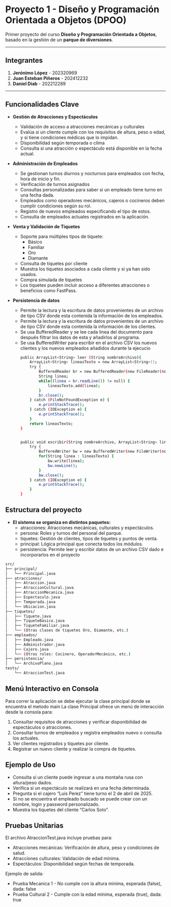 # Proyecto 1 - Diseño y Programación Orientada a Objetos (DPOO)  
Primer proyecto del curso **Diseño y Programación Orientada a Objetos**, basado en la gestión de un **parque de diversiones**.  

---

## Integrantes  
1. **Jerónimo López** - 202320969  
2. **Juan Esteban Piñeros** - 202412232  
3. **Daniel Diab** - 202212289  

---

## Funcionalidades Clave

- **Gestión de Atracciones y Espectáculos**  
  - Validación de acceso a atracciones mecánicas y culturales  
  - Evalúa si un cliente cumple con los requisitos de altura, peso o edad, y si tiene condiciones médicas que lo impidan.  
  - Disponibilidad según temporada o clima  
  - Consulta si una atracción o espectáculo está disponible en la fecha actual.  

- **Administración de Empleados**  
  - Se gestionan turnos diurnos y nocturnos para empleados con fecha, hora de inicio y fin.  
  - Verificación de turnos asignados  
  - Consultas personalizadas para saber si un empleado tiene turno en una fecha dada.  
  - Empleados como operadores mecánicos, cajeros o cocineros deben cumplir condiciones según su rol.
  - Registro de nuevos empleados especificando el tipo de estos.
  - Consulta de empleados actuales registrados en la aplicación. 

- **Venta y Validación de Tiquetes**  
  - Soporte para múltiples tipos de tiquete:  
    - Básico  
    - Familiar  
    - Oro  
    - Diamante  
  - Consulta de tiquetes por cliente  
  - Muestra los tiquetes asociados a cada cliente y si ya han sido usados.  
  - Compra simulada de tiquetes  
  - Los tiquetes pueden incluir acceso a diferentes atracciones o beneficios como FastPass.
    
- **Persistencia de datos**  
  - Permite la lectura y la escritura de datos provenientes de un archivo de tipo CSV donde esta contenida la información de los empleados.
  - Permite la lectura y la escritura de datos provenientes de un archivo de tipo CSV donde esta contenida la información de los clientes.
  - Se usa BufferedReader y se lee cada linea del documento para después filtrar los datos de esta y añadirlos al programa.
  - Se usa BufferedWriter para escribir en el archivo CSV los nuevos clientes y los nuevos empleados añadidos durante la ejecucio
    ```bash
    public ArrayList<String> leer (String nombreArchivo){
		ArrayList<String> lineasTexto = new ArrayList<String>();
		try {
			BufferedReader br = new BufferedReader(new FileReader(nombreArchivo));
			String linea;
			while((linea = br.readLine()) != null) {
				lineasTexto.add(linea);
			}
			br.close();
		} catch (FileNotFoundException e) {
			e.printStackTrace();
		} catch (IOException e) {
			e.printStackTrace();
		}
		return lineasTexto;
	}


    public void escribir(String nombreArchivo, ArrayList<String> lineasTexto) {
		try {
			BufferedWriter bw = new BufferedWriter(new FileWriter(nombreArchivo));
			for(String linea : lineasTexto) {
				bw.write(linea);
				bw.newLine();
			}
			bw.close();
		} catch (IOException e) {
			e.printStackTrace();
		}
	}

## Estructura del proyecto

- **El sistema se organiza en distintos paquetes:**
	-	atracciones: Atracciones mecánicas, culturales y espectáculos.
	-	persona: Roles y turnos del personal del parque.
	-	tiquetes: Gestión de clientes, tipos de tiquetes y puntos de venta.
	-	principal: Lógica principal que conecta todos los módulos.
 	-	persistencia: Permite leer y escribir datos de un archivo CSV dado e incorporarlos en el proyecto	
 
```bash
src/
├── principal/
│   └── Principal.java  
├── atracciones/
│   ├── Atraccion.java
│   ├── AtraccionCultural.java
│   ├── AtraccionMecanica.java
│   ├── Espectaculo.java 
│   ├── Temporada.java 
│   └── Ubicacion.java 
├── tiquetes/
│   ├── Tiquete.java 
│   ├── TiqueteBasico.java 
│   ├── TiqueteFamiliar.java
│   └── (Otras clases de tiquetes Oro, Diamante, etc.)
├── empleados/
│   ├── Empleado.java
│   ├── Administrador.java
│   ├── Cajero.java      
│   └── (Otros roles: Cocinero, OperadorMecánico, etc.)
├── persistencia/
│   └── ArchivoPlano.java
tests/
    └── AtraccionTest.java
```

## Menú Interactivo en Consola

Para correr la aplicación se debe ejecutar la clase principal donde se encuentra el metodo main
La clase Principal ofrece un menú de interacción desde la consola para:
1.	Consultar requisitos de atracciones y verificar disponibilidad de espectáculos o atracciones.
2.	Consultar turnos de empleados y registra empleados nuevo o consulta los actuales.
3.	Ver clientes registrados y tiquetes por cliente.
4.	Registrar un nuevo cliente y realizar la compra de tiquetes.

## Ejemplo de Uso
-	Consulta si un cliente puede ingresar a una montaña rusa con altura/peso dados.
-	Verifica si un espectáculo se realizará en una fecha determinada.
-	Pregunta si el cajero “Luis Perez” tiene turno el 2 de abril de 2025.
-	Si no se encuentra el empleado buscado se puede crear con un nombre, login y password personalizado.
-	Muestra los tiquetes del cliente “Carlos Soto”.

## Pruebas Unitarias

El archivo AtraccionTest.java incluye pruebas para:

- Atracciones mecánicas: Verificación de altura, peso y condiciones de salud.
- Atracciones culturales: Validación de edad mínima.
- Espectáculos: Disponibilidad según fechas de temporada.

Ejemplo de salida:
- Prueba Mecanica 1 - No cumple con la altura mínima, esperada (false), dada: false  
- Prueba Cultural 2 - Cumple con la edad mínima, esperada (true), dada: true  
